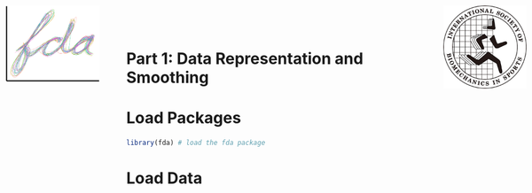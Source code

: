 Part 1: Data Representation and Smoothing
================

<img src="../logo/isbs-logo.png" alt="logo" style="position:absolute; top:0; right:0; padding:10px;" width="150px" heigth="150px"/>
<img src="../logo/fda-logo.png" alt="logo" style="position:absolute; top:0; left:0; padding:10px;" width="170px" heigth="170px"/>

# Load Packages

``` r
library(fda) # load the fda package
```

# Load Data
